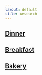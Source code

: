 ```yaml
---
layout: default
title: Research
---
```


## [Dinner](/Food/dinner.md)
## [Breakfast](/Food/breakfast.md)
## [Bakery](/Food/bakery.md)
